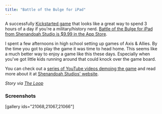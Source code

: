 ```yaml
---
title: "Battle of the Bulge for iPad"
---
```

<p>A successfully <a href="https://www.kickstarter.com/projects/2102739237/battle-of-the-bulge-the-simulation-game-for-the-ip">Kickstarted game</a> that looks like a great way to spend 3 hours of a day if you're a military/history nerd. <a href="https://target.georiot.com/Proxy.ashx?grid=9646&id=6PFrOqNV4B8&offerid=162397&type=3&subid=0&tmpid=3664&RD_PARM1=https%253A%252F%252Fitunes.apple.com%252Fca%252Fapp%252Fbattle-of-the-bulge%252Fid521833787%253Fmt%253D8%2526uo%253D4%2526partnerId%253D30" target="itunes_store">Battle of the Bulge for iPad from Shenandoah Studio is $9.99 in the App Store</a>.</p>
<p>I spent a few afternoons in high school setting up games of Axis &amp; Allies. By the time you got to play the game it was time to head home. This seems like a much better way to enjoy a game like this these days. Especially when you've got little kids running around that could knock over the game board.</p>
<p>You can check out a <a href="https://www.youtube.com/user/theShenandoahStudio?feature=watch">series of YouTube videos demoing the game</a> and read more about it at <a href="https://www.shenandoah-studio.com/products/botb/">Shenandoah Studios' website</a>.</p>
<p><em>Story via <a href="https://www.loopinsight.com/2012/12/15/battle-of-the-bulge-classic-wargame-released-for-ipad/">The Loop</a></em></p>
<h3>Screenshots</h3>
<p>[gallery ids="21068,21067,21066"]</p>
